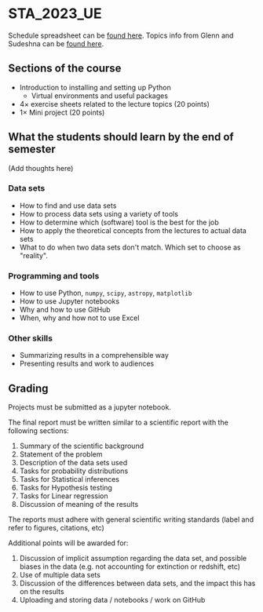 # STA_2023_UE

Schedule spreadsheet can be [found here](https://docs.google.com/spreadsheets/d/1LHgn-6vpLq-2w-2okkrFyyB193VDVzfF/edit?usp=sharing).
Topics info from Glenn and Sudeshna can be [found here](https://docs.google.com/document/d/17kYLPVjo3iKV0cb6fm0pJN9in13OX_zRBzmIGHlX5Lc/edit?usp=sharing).

## Sections of the course

- Introduction to installing and setting up Python
  - Virtual environments and useful packages
- 4× exercise sheets related to the lecture topics (20 points)
- 1× Mini project (20 points)

## What the students should learn by the end of semester

(Add thoughts here)

### Data sets
- How to find and use data sets
- How to process data sets using a variety of tools
- How to determine which (software) tool is the best for the job
- How to apply the theoretical concepts from the lectures to actual data sets
- What to do when two data sets don't match. Which set to choose as "reality".

### Programming and tools

- How to use Python, `numpy`, `scipy`, `astropy`, `matplotlib`
- How to use Jupyter notebooks
- Why and how to use GitHub
- When, why and how not to use Excel

### Other skills

- Summarizing results in a comprehensible way
- Presenting results and work to audiences

## Grading

Projects must be submitted as a jupyter notebook.

The final report must be written similar to a scientific report with the following sections:

1. Summary of the scientific background
1. Statement of the problem
1. Description of the data sets used
1. Tasks for probability distributions
1. Tasks for Statistical inferences
1. Tasks for Hypothesis testing
1. Tasks for Linear regression
1. Discussion of meaning of the results

The reports must adhere with general scientific writing standards (label and refer to figures, citations, etc)

Additional points will be awarded for:

1. Discussion of implicit assumption regarding the data set, and possible biases in the data (e.g. not accounting for extinction or redshift, etc)
1. Use of multiple data sets
1. Discussion of the differences between data sets, and the impact this has on the results
1. Uploading and storing data / notebooks / work on GitHub
